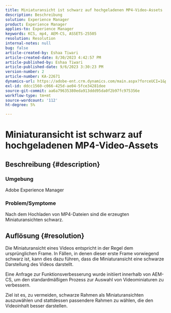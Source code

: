 ```yaml
---
title: Miniaturansicht ist schwarz auf hochgeladenen MP4-Video-Assets
description: Beschreibung
solution: Experience Manager
product: Experience Manager
applies-to: Experience Manager
keywords: KCS, mp4, AEM-CS, ASSETS-25505
resolution: Resolution
internal-notes: null
bug: false
article-created-by: Eshaa Tiwari
article-created-date: 8/30/2023 4:42:57 PM
article-published-by: Eshaa Tiwari
article-published-date: 9/6/2023 3:30:23 PM
version-number: 2
article-number: KA-22671
dynamics-url: https://adobe-ent.crm.dynamics.com/main.aspx?forceUCI=1&pagetype=entityrecord&etn=knowledgearticle&id=4c7a4b44-5447-ee11-be6d-6045bd006793
exl-id: ddcc1560-c066-425d-ae04-5fce34281dee
source-git-commit: aa6a79635380eda913ddd95da0f2b97fc975356e
workflow-type: tm+mt
source-wordcount: '112'
ht-degree: 5%

---
```


# Miniaturansicht ist schwarz auf hochgeladenen MP4-Video-Assets

## Beschreibung {#description}


### Umgebung 

Adobe Experience Manager

### Problem/Symptome

Nach dem Hochladen von MP4-Dateien sind die erzeugten Miniaturansichten schwarz.


## Auflösung {#resolution}


Die Miniaturansicht eines Videos entspricht in der Regel dem ursprünglichen Frame. In Fällen, in denen dieser erste Frame vorwiegend schwarz ist, kann dies dazu führen, dass die Miniaturansicht eine schwarze Darstellung des Videos darstellt.

Eine Anfrage zur Funktionsverbesserung wurde initiiert<b> </b>innerhalb von AEM-CS, um den standardmäßigen Prozess zur Auswahl von Videominiaturen zu verbessern.

Ziel ist es, zu vermeiden, schwarze Rahmen als Miniaturansichten auszuwählen und stattdessen passendere Rahmen zu wählen, die den Videoinhalt besser darstellen.
